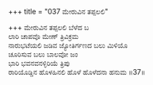 +++
title = "037 ಮೇರುವಿನ ತಪ್ಪಲಲಿ"

+++
ಮೇರುವಿನ ತಪ್ಪಲಲಿ ಬೆಳೆದ ಬ  
ಲಾರಿ ಚಾಪವೊ ಮೇಣ್ ತ್ರಿವಿಕ್ರಮ  
ನಾರುಭಟೆಯಲಿ ಜಡಿವ ಜ್ಯೋತಿರ್ಗಣದ ಬಲು ಮಿಳಿಯೊ  
ಚೂರಿಸುವ ಬಲು ಬಾಲವೋ ಜಂ  
ಭಾರಿ ಭವನವನಳ್ಳಿರಿಯೆ ತ್ರಿಪು         
ರಾರಿಯೊಡ್ಡಿನ ಹೊಳಹಿನಲಿ ಹೊಳೆ ಹೊಳೆದನಾ ಹನುಮ     ॥37॥